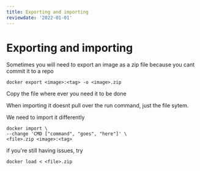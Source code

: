 ```yaml
---
title: Exporting and importing
reviewdate: '2022-01-01'
---
```


# Exporting and importing

<p id="bkmrk-sometimes-you-will-n">Sometimes you will need to export an image as a zip file because you cant commit it to a repo</p>
<pre id="bkmrk-docker-export-%3Cimage"><code class="language-">docker export &lt;image&gt;:&lt;tag&gt; -o &lt;image&gt;.zip</code></pre>
<p id="bkmrk-copy-the-file-where-">Copy the file where ever you need it to be done</p>
<p id="bkmrk-when-importing-it-do">When importing it doesnt pull over the run command, just the file sytem.</p>
<p id="bkmrk-we-need-to-import-it">We need to import it differently</p>
<pre id="bkmrk-docker-import-%5C---ch"><code class="language-">docker import \                       
--change 'CMD ["command", "goes", "here"]' \
&lt;file&gt;.zip &lt;image&gt;:&lt;tag&gt;</code></pre>
<p id="bkmrk-if-you%27re-still-havi">if you're still having issues, try</p>
<pre id="bkmrk-docker-load-%3C-%3Cfile%3E"><code class="language-">docker load &lt; &lt;file&gt;.zip</code></pre>